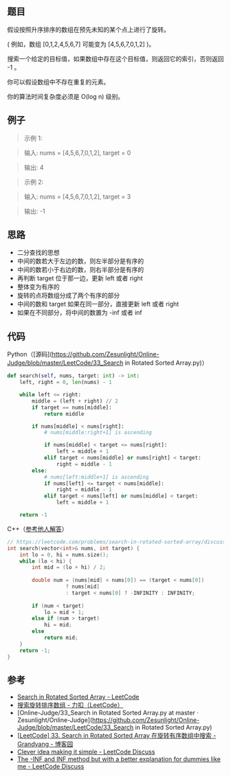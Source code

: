 ## 题目

假设按照升序排序的数组在预先未知的某个点上进行了旋转。

( 例如，数组 [0,1,2,4,5,6,7] 可能变为 [4,5,6,7,0,1,2] )。

搜索一个给定的目标值，如果数组中存在这个目标值，则返回它的索引，否则返回 -1 。

你可以假设数组中不存在重复的元素。

你的算法时间复杂度必须是 O(log n) 级别。

## 例子

> 示例 1:  

> 输入: nums = [4,5,6,7,0,1,2], target = 0 

> 输出: 4



> 示例 2:  

> 输入: nums = [4,5,6,7,0,1,2], target = 3 

> 输出: -1

## 思路

- 二分查找的思想
- 中间的数若大于左边的数，则左半部分是有序的
- 中间的数若小于右边的数，则右半部分是有序的
- 再判断 target 位于那一边，更新 left 或者 right  
- 整体变为有序的
- 旋转的点将数组分成了两个有序的部分
- 中间的数和 target 如果在同一部分，直接更新 left 或者 right
- 如果在不同部分，将中间的数置为 -inf 或者 inf

## 代码

Python（[源码](https://github.com/Zesunlight/Online-Judge/blob/master/LeetCode/33_Search in Rotated Sorted Array.py)）

```python
def search(self, nums, target: int) -> int:
    left, right = 0, len(nums) - 1

    while left <= right:
        middle = (left + right) // 2
        if target == nums[middle]:
            return middle

        if nums[middle] < nums[right]:
            # nums[middle:right+1] is ascending

            if nums[middle] < target <= nums[right]:
                left = middle + 1
            elif target < nums[middle] or nums[right] < target:
                right = middle - 1
        else:
            # nums[left:middle+1] is ascending
            if nums[left] <= target < nums[middle]:
                right = middle - 1
            elif target < nums[left] or nums[middle] < target:
                left = middle + 1

    return -1
```



C++（[参考他人解答](https://leetcode.com/problems/search-in-rotated-sorted-array/discuss/14435/Clever-idea-making-it-simple)）

```c++
// https://leetcode.com/problems/search-in-rotated-sorted-array/discuss/14435/Clever-idea-making-it-simple
int search(vector<int>& nums, int target) {
    int lo = 0, hi = nums.size();
    while (lo < hi) {
        int mid = (lo + hi) / 2;
        
        double num = (nums[mid] < nums[0]) == (target < nums[0])
                   ? nums[mid]
                   : target < nums[0] ? -INFINITY : INFINITY;
                   
        if (num < target)
            lo = mid + 1;
        else if (num > target)
            hi = mid;
        else
            return mid;
    }
    return -1;
}
```

## 参考

- [Search in Rotated Sorted Array - LeetCode](https://leetcode.com/problems/search-in-rotated-sorted-array/)
- [搜索旋转排序数组 - 力扣（LeetCode）](https://leetcode-cn.com/problems/search-in-rotated-sorted-array)
- [Online-Judge/33_Search in Rotated Sorted Array.py at master · Zesunlight/Online-Judge](https://github.com/Zesunlight/Online-Judge/blob/master/LeetCode/33_Search in Rotated Sorted Array.py)
- [[LeetCode\] 33. Search in Rotated Sorted Array 在旋转有序数组中搜索 - Grandyang - 博客园](https://www.cnblogs.com/grandyang/p/4325648.html)
- [Clever idea making it simple - LeetCode Discuss](https://leetcode.com/problems/search-in-rotated-sorted-array/discuss/14435/Clever-idea-making-it-simple)
- [The -INF and INF method but with a better explanation for dummies like me - LeetCode Discuss](https://leetcode.com/problems/search-in-rotated-sorted-array/discuss/154836/The-INF-and-INF-method-but-with-a-better-explanation-for-dummies-like-me)